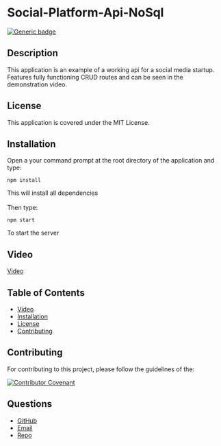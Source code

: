 # Social-Platform-Api-NoSql

[![Generic badge](https://img.shields.io/badge/License-MIT-yellowgreen.svg)](https://shields.io/)

## Description

This application is an example of a working api for a social media startup. Features fully functioning CRUD routes and can be seen in the demonstration video.

## License

This application is covered under the MIT License.

## Installation

Open a your command prompt at the root directory of the application and type:

```
npm install
```

This will install all dependencies <br>
<br>
Then type:

```
npm start
```

To start the server

## Video

[Video](https://watch.screencastify.com/v/r6Mk62q6Rxmoic4qetp9)

## Table of Contents

- [Video](#video)
- [Installation](#installation)
- [License](#license)
- [Contributing](#contributing)

## Contributing

For contributing to this project, please follow the guidelines of the:

[![Contributor Covenant](https://img.shields.io/badge/Contributor%20Covenant-2.1-4baaaa.svg)](https://www.contributor-covenant.org/version/2/1/code_of_conduct/)

## Questions

- [GitHub](https://github.com/beamchristian 'GitHub')
- [Email](mailto:beamchristian@yahoo.com 'Email')
- [Repo](https://github.com/beamchristian/Social-Platform-Api-NoSql 'Repo')
